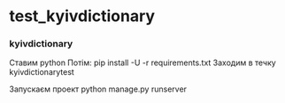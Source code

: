 # test_kyivdictionary

### kyivdictionary

Ставим python
Потім:
pip install -U -r requirements.txt
Заходим в течку kyivdictionarytest

Запускаєм проект
python manage.py runserver
